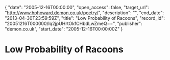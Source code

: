 {
  "date": "2005-12-16T00:00:00", 
  "open_access": false, 
  "target_url": "http://www.hphoward.demon.co.uk/poetry/", 
  "description": "", 
  "end_date": "2013-04-30T23:59:59Z", 
  "title": "Low Probability of Racoons", 
  "record_id": "20051216T000000/Iq2jpUHrtOkfCHbdLwZmeQ==", 
  "publisher": "demon.co.uk", 
  "start_date": "2005-12-16T00:00:00Z"
}

# Low Probability of Racoons

